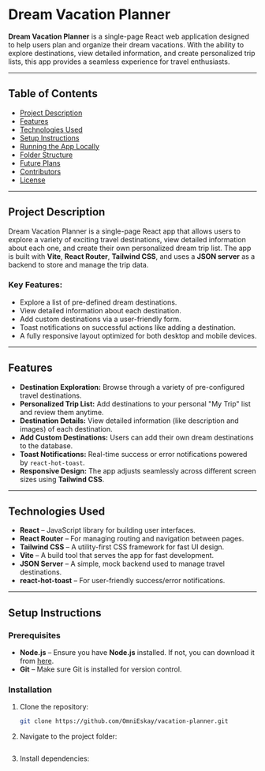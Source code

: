 # Dream Vacation Planner

**Dream Vacation Planner** is a single-page React web application designed to help users plan and organize their dream vacations. With the ability to explore destinations, view detailed information, and create personalized trip lists, this app provides a seamless experience for travel enthusiasts.

---

## Table of Contents

- [Project Description](#project-description)
- [Features](#features)
- [Technologies Used](#technologies-used)
- [Setup Instructions](#setup-instructions)
- [Running the App Locally](#running-the-app-locally)
- [Folder Structure](#folder-structure)
- [Future Plans](#future-plans)
- [Contributors](#contributors)
- [License](#license)

---

## Project Description

Dream Vacation Planner is a single-page React app that allows users to explore a variety of exciting travel destinations, view detailed information about each one, and create their own personalized dream trip list. The app is built with **Vite**, **React Router**, **Tailwind CSS**, and uses a **JSON server** as a backend to store and manage the trip data.

### Key Features:
- Explore a list of pre-defined dream destinations.
- View detailed information about each destination.
- Add custom destinations via a user-friendly form.
- Toast notifications on successful actions like adding a destination.
- A fully responsive layout optimized for both desktop and mobile devices.

---

## Features

- **Destination Exploration:** Browse through a variety of pre-configured travel destinations.
- **Personalized Trip List:** Add destinations to your personal "My Trip" list and review them anytime.
- **Destination Details:** View detailed information (like description and images) of each destination.
- **Add Custom Destinations:** Users can add their own dream destinations to the database.
- **Toast Notifications:** Real-time success or error notifications powered by `react-hot-toast`.
- **Responsive Design:** The app adjusts seamlessly across different screen sizes using **Tailwind CSS**.

---

## Technologies Used

- **React** – JavaScript library for building user interfaces.
- **React Router** – For managing routing and navigation between pages.
- **Tailwind CSS** – A utility-first CSS framework for fast UI design.
- **Vite** – A build tool that serves the app for fast development.
- **JSON Server** – A simple, mock backend used to manage travel destinations.
- **react-hot-toast** – For user-friendly success/error notifications.

---

## Setup Instructions

### Prerequisites
- **Node.js** – Ensure you have **Node.js** installed. If not, you can download it from [here](https://nodejs.org/).
- **Git** – Make sure Git is installed for version control.

### Installation

1. Clone the repository:
   ```bash
   git clone https://github.com/OmniEskay/vacation-planner.git

2. Navigate to the project folder:
```cd dream-vacation-planner
```
3. Install dependencies:
```npm install
```

